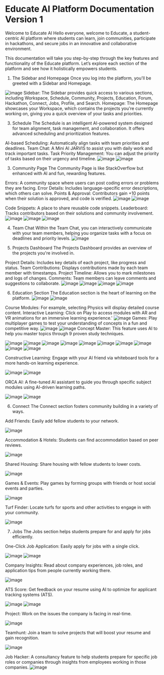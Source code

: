 # Educate AI Platform Documentation Version 1
Welcome to Educate AI
Hello everyone, welcome to Educate, a student-centric AI platform where students can learn, join communities, participate in hackathons, and secure jobs in an innovative and collaborative environment.

This documentation will take you step-by-step through the key features and functionality of the Educate platform. Let’s explore each section of the platform and see how it holistically empowers students.

1. The Sidebar and Homepage
Once you log into the platform, you'll be greeted with a Sidebar and Homepage.

![image](https://github.com/user-attachments/assets/f6b964a3-bfcb-4841-9662-96926c9ac745)
Sidebar:
The Sidebar provides quick access to various sections, including Workspace, Schedule, Community, Projects, Education, Forum, Hackathon, Connect, Jobs, Profile, and Search.
Homepage:
The Homepage showcases your Workspace, which contains the projects you're currently working on, giving you a quick overview of your tasks and priorities.

3. Schedule
The Schedule is an intelligent AI-powered system designed for team alignment, task management, and collaboration. It offers advanced scheduling and prioritization features.

AI-based Scheduling: Automatically align tasks with team priorities and deadlines.
Team Chat: A Mini AI JARVIS to assist you with daily work and track important tasks.
Task Priority Management: You can adjust the priority of tasks based on their urgency and timeline.
![image](https://github.com/user-attachments/assets/bd3bfb0f-9e8a-460e-90b6-de6737f3fc2f)
![image](https://github.com/user-attachments/assets/b200c736-0c52-49eb-ab7e-009e15f75832)

3. Community Page
The Community Page is like StackOverflow but enhanced with AI and fun, rewarding features.

Errors: A community space where users can post coding errors or problems they are facing.
Error Details: Includes language-specific error descriptions, which others can solve.
Points & Approval: Contributors gain +10 points when their solution is approved, and code is verified.
![image](https://github.com/user-attachments/assets/e3e306e4-0118-45e4-b206-0a9db645e692)
![image](https://github.com/user-attachments/assets/0c67d45e-98ca-4173-a959-26e3c16dc890)

Code Snippets: A place to share reusable code snippets.
Leaderboard: Tracks contributors based on their solutions and community involvement.
![image](https://github.com/user-attachments/assets/e09a9431-dc42-4a39-885e-8744b0f29319)
![image](https://github.com/user-attachments/assets/13975080-5c1e-431e-aa56-06a5c732a860)
![image](https://github.com/user-attachments/assets/9711c07a-7ab9-48a0-b6c8-897c7886ca95)

4. Team Chat
Within the Team Chat, you can interactively communicate with your team members, helping you organize tasks with a focus on deadlines and priority levels.
![image](https://github.com/user-attachments/assets/d0d7625e-a339-49f7-b93b-4d9511c251ac)

5. Projects Dashboard
The Projects Dashboard provides an overview of the projects you're involved in.

Project Details: Includes key details of each project, like progress and status.
Team Contributions: Displays contributions made by each team member with timestamps.
Project Timeline: Allows you to mark milestones and logs of changes.
Comments: Team members can leave comments and suggestions to collaborate.
![image](https://github.com/user-attachments/assets/8685a5e5-a8c1-45bb-8b2b-b681e3e7f454)
![image](https://github.com/user-attachments/assets/b5f99633-6ea6-461e-8802-68304c844d87)
![image](https://github.com/user-attachments/assets/617f949f-65b3-4c87-b4d6-0240e7165e1e)
![image](https://github.com/user-attachments/assets/5a2046a6-8376-4101-9cf7-a7baa7fc521a)

6. Education Section
The Education section is the heart of learning on the platform.
![image](https://github.com/user-attachments/assets/a4e96137-cac9-486b-a85f-9b70f343728a)
![image](https://github.com/user-attachments/assets/92ee5976-0e1d-4f32-aa7b-d5035aad77ae)

Course Modules: For example, selecting Physics will display detailed course content.
Interactive Learning: Click on Play to access modules with AR and VR animations for an immersive learning experience.'
![image](https://github.com/user-attachments/assets/c2ece13d-ac78-426f-9aad-2fbb9908b161)
Games: Play multiplayer games to test your understanding of concepts in a fun and competitive way.
![image](https://github.com/user-attachments/assets/9ecc647e-56ce-4c38-96b8-f6875b704785)
![image](https://github.com/user-attachments/assets/c13c2b5a-b286-4b62-bd94-2e5ab07fe247)
Concept Master: This feature uses AI to help you master topics through 9 proven study techniques.

![image](https://github.com/user-attachments/assets/9d5a2625-1147-4739-b754-85ab1d6173df)
![image](https://github.com/user-attachments/assets/f12655d0-6d27-48a2-8199-e55d13f78852)
![image](https://github.com/user-attachments/assets/f8bd47b5-91f3-4211-ad96-1fc51a66d88c)
![image](https://github.com/user-attachments/assets/08df20c5-3cfd-459c-a755-cc1feb40395a)
![image](https://github.com/user-attachments/assets/e47a3bd5-133e-4bbc-a47e-ae78b05cd90f)
![image](https://github.com/user-attachments/assets/7091d14f-6622-4970-96bb-0953736149e4)
![image](https://github.com/user-attachments/assets/3edd8d40-0c6e-4275-98b9-82753f02beb6)
![image](https://github.com/user-attachments/assets/f7b1a538-8707-4e3e-83c5-040b5ba5d250)
![image](https://github.com/user-attachments/assets/81ae6e56-78eb-4b7b-af47-f915399ed6ec)
![image](https://github.com/user-attachments/assets/bd71cc9a-afc1-45a7-bfdb-539021b7f32a)

Constructive Learning: Engage with your AI friend via whiteboard tools for a more hands-on learning experience.

![image](https://github.com/user-attachments/assets/0ae77167-030a-49b3-b986-4ee3c6233d7e)
![image](https://github.com/user-attachments/assets/45f9b5af-ead6-41be-935e-06b14039f336)

ORCA AI: A fine-tuned AI assistant to guide you through specific subject modules using AI-driven learning paths.

![image](https://github.com/user-attachments/assets/e13d3736-5210-498f-ba8f-219c70bad492)
![image](https://github.com/user-attachments/assets/0b5c0d89-ab2c-4e27-8b63-17d79b97f31e)

6. Connect
The Connect section fosters community building in a variety of ways.

Add Friends: Easily add fellow students to your network.

![image](https://github.com/user-attachments/assets/066cfcf8-4518-4087-a962-79d64891d4d2)

Accommodation & Hotels: Students can find accommodation based on peer reviews.

![image](https://github.com/user-attachments/assets/e3c025f1-b4be-4b44-b1dd-7b7cf25d0285)

Shared Housing: Share housing with fellow students to lower costs.

![image](https://github.com/user-attachments/assets/5536d8ea-cebb-4848-b348-0d11cd3587dd)

Games & Events: Play games by forming groups with friends or host social events and parties.

![image](https://github.com/user-attachments/assets/5dcc0401-0406-423d-8a9a-59d271649d07)

Turf Finder: Locate turfs for sports and other activities to engage in with your community.

![image](https://github.com/user-attachments/assets/0a063a9a-53bf-4cab-9e71-173b361396ea)

7. Jobs
The Jobs section helps students prepare for and apply for jobs efficiently.

One-Click Job Application: Easily apply for jobs with a single click.

![image](https://github.com/user-attachments/assets/567683f3-30f7-44fe-90f1-486b59997d68)
![image](https://github.com/user-attachments/assets/1095d48a-48bd-460a-ab86-3c82bdc69fe2)

Company Insights: Read about company experiences, job roles, and application tips from people currently working there.

![image](https://github.com/user-attachments/assets/42c41a3e-5751-42c5-b193-a3bf03fd6a13)

ATS Score: Get feedback on your resume using AI to optimize for applicant tracking systems (ATS).

![image](https://github.com/user-attachments/assets/8b5b8142-823a-45cd-9804-d51c1ab83b64)
![image](https://github.com/user-attachments/assets/df03c8b9-eb04-4dfc-b9da-16af059f4769)

Project: Work on the issues the company is facing in real-time.

![image](https://github.com/user-attachments/assets/2cba5233-83d0-4011-9e98-c000a85f18f5)

Teamhunt: Join a team to solve projects that will boost your resume and gain recognition.

![image](https://github.com/user-attachments/assets/24284152-0507-4e58-b4c8-06286cde3c25)

Job Hacker: A consultancy feature to help students prepare for specific job roles or companies through insights from employees working in those companies.
![image](https://github.com/user-attachments/assets/3be18f32-d218-4ab6-be76-1b9fbc60ea86)
